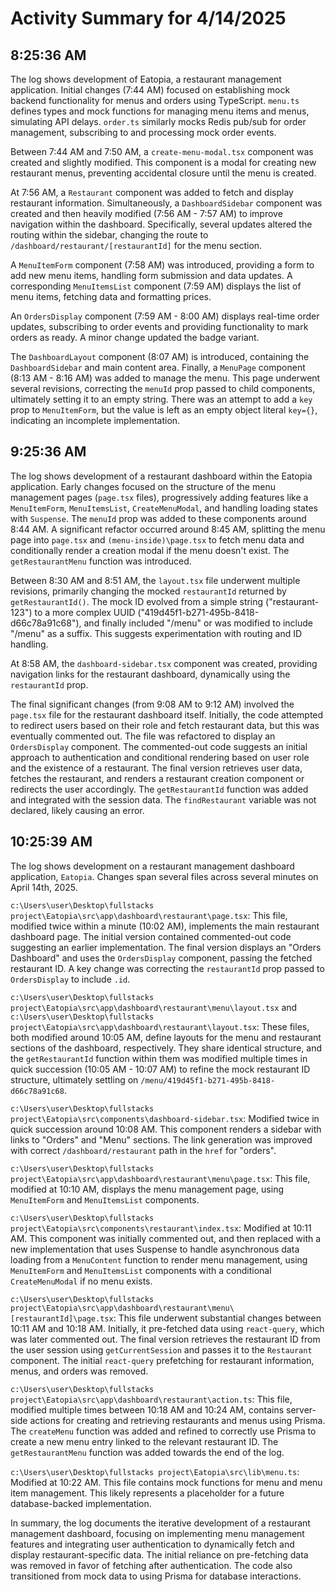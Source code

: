 # Activity Summary for 4/14/2025

## 8:25:36 AM
The log shows development of Eatopia, a restaurant management application.  Initial changes (7:44 AM) focused on establishing mock backend functionality for menus and orders using TypeScript. `menu.ts` defines types and mock functions for managing menu items and menus, simulating API delays. `order.ts` similarly mocks Redis pub/sub for order management, subscribing to and processing mock order events.

Between 7:44 AM and 7:50 AM, a `create-menu-modal.tsx` component was created and slightly modified. This component is a modal for creating new restaurant menus, preventing accidental closure until the menu is created.

At 7:56 AM, a `Restaurant` component was added to fetch and display restaurant information.  Simultaneously, a `DashboardSidebar` component was created and then heavily modified (7:56 AM - 7:57 AM) to improve navigation within the dashboard. Specifically, several updates altered the routing within the sidebar, changing the route to `/dashboard/restaurant/[restaurantId]` for the menu section.

A `MenuItemForm` component (7:58 AM) was introduced, providing a form to add new menu items, handling form submission and data updates.  A corresponding `MenuItemsList` component (7:59 AM) displays the list of menu items, fetching data and formatting prices.

An `OrdersDisplay` component (7:59 AM - 8:00 AM) displays real-time order updates, subscribing to order events and providing functionality to mark orders as ready. A minor change updated the badge variant.

The `DashboardLayout` component (8:07 AM) is introduced, containing the `DashboardSidebar` and main content area.  Finally, a `MenuPage` component (8:13 AM - 8:16 AM) was added to manage the menu.  This page underwent several revisions, correcting the `menuId` prop passed to child components, ultimately setting it to an empty string. There was an attempt to add a `key` prop to `MenuItemForm`, but the value is left as an empty object literal `key={}`, indicating an incomplete implementation.


## 9:25:36 AM
The log shows development of a restaurant dashboard within the Eatopia application.  Early changes focused on the structure of the menu management pages (`page.tsx` files), progressively adding features like a `MenuItemForm`, `MenuItemsList`, `CreateMenuModal`, and handling loading states with `Suspense`.  The `menuId` prop was added to these components around 8:44 AM.  A significant refactor occurred around 8:45 AM, splitting the menu page into `page.tsx` and `(menu-inside)\page.tsx` to fetch menu data and conditionally render a creation modal if the menu doesn't exist. The `getRestaurantMenu` function was introduced.

Between 8:30 AM and 8:51 AM, the `layout.tsx` file underwent multiple revisions, primarily changing the mocked `restaurantId` returned by `getRestaurantId()`.  The mock ID evolved from a simple string ("restaurant-123") to a more complex UUID ("419d45f1-b271-495b-8418-d66c78a91c68"), and finally included  "/menu" or was modified to include  "/menu" as a suffix. This suggests experimentation with routing and ID handling.

At 8:58 AM, the `dashboard-sidebar.tsx` component was created, providing navigation links for the restaurant dashboard, dynamically using the `restaurantId` prop.

The final significant changes (from 9:08 AM to 9:12 AM) involved the `page.tsx` file for the restaurant dashboard itself.  Initially, the code attempted to redirect users based on their role and fetch restaurant data, but this was eventually commented out.  The file was refactored to display an `OrdersDisplay` component.  The commented-out code suggests an initial approach to authentication and conditional rendering based on user role and the existence of a restaurant. The final version retrieves user data, fetches the restaurant, and renders a restaurant creation component or redirects the user accordingly.  The `getRestaurantId` function was added and integrated with the session data. The `findRestaurant` variable was not declared, likely causing an error.


## 10:25:39 AM
The log shows development on a restaurant management dashboard application, `Eatopia`.  Changes span several files across several minutes on April 14th, 2025.

`c:\Users\user\Desktop\fullstacks project\Eatopia\src\app\dashboard\restaurant\page.tsx`:  This file, modified twice within a minute (10:02 AM), implements the main restaurant dashboard page. The initial version contained commented-out code suggesting an earlier implementation. The final version displays an "Orders Dashboard" and uses the `OrdersDisplay` component, passing the fetched restaurant ID.  A key change was correcting the `restaurantId` prop passed to `OrdersDisplay` to include `.id`.

`c:\Users\user\Desktop\fullstacks project\Eatopia\src\app\dashboard\restaurant\menu\layout.tsx` and `c:\Users\user\Desktop\fullstacks project\Eatopia\src\app\dashboard\restaurant\layout.tsx`: These files, both modified around 10:05 AM, define layouts for the menu and restaurant sections of the dashboard, respectively. They share identical structure, and the `getRestaurantId` function within them was modified multiple times in quick succession (10:05 AM - 10:07 AM) to refine the mock restaurant ID structure, ultimately settling on `/menu/419d45f1-b271-495b-8418-d66c78a91c68`.

`c:\Users\user\Desktop\fullstacks project\Eatopia\src\components\dashboard-sidebar.tsx`:  Modified twice in quick succession around 10:08 AM. This component renders a sidebar with links to "Orders" and "Menu" sections. The link generation was improved with correct `/dashboard/restaurant` path in the `href` for "orders".


`c:\Users\user\Desktop\fullstacks project\Eatopia\src\app\dashboard\restaurant\menu\page.tsx`: This file, modified at 10:10 AM, displays the menu management page, using `MenuItemForm` and `MenuItemsList` components.


`c:\Users\user\Desktop\fullstacks project\Eatopia\src\components\restaurant\index.tsx`:  Modified at 10:11 AM.  This component was initially commented out, and then replaced with a new implementation that uses Suspense to handle asynchronous data loading from a `MenuContent` function to render menu management, using `MenuItemForm` and `MenuItemsList` components with a conditional `CreateMenuModal` if no menu exists.

`c:\Users\user\Desktop\fullstacks project\Eatopia\src\app\dashboard\restaurant\menu\[restaurantId]\page.tsx`:  This file underwent substantial changes between 10:11 AM and 10:18 AM. Initially, it pre-fetched data using `react-query`, which was later commented out. The final version retrieves the restaurant ID from the user session using `getCurrentSession` and passes it to the `Restaurant` component. The initial `react-query` prefetching for restaurant information, menus, and orders was removed.

`c:\Users\user\Desktop\fullstacks project\Eatopia\src\app\dashboard\restaurant\action.ts`: This file, modified multiple times between 10:18 AM and 10:24 AM, contains server-side actions for creating and retrieving restaurants and menus using Prisma.  The `createMenu` function was added and refined to correctly use Prisma to create a new menu entry linked to the relevant restaurant ID. The `getRestaurantMenu` function was added towards the end of the log.

`c:\Users\user\Desktop\fullstacks project\Eatopia\src\lib\menu.ts`:  Modified at 10:22 AM. This file contains mock functions for menu and menu item management. This likely represents a placeholder for a future database-backed implementation.


In summary, the log documents the iterative development of a restaurant management dashboard, focusing on implementing menu management features and integrating user authentication to dynamically fetch and display restaurant-specific data.  The initial reliance on pre-fetching data was removed in favor of fetching after authentication.  The code also transitioned from mock data to using Prisma for database interactions.
